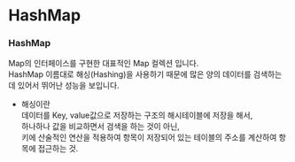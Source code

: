 # HashMap

### HashMap
Map의 인터페이스를 구현한 대표적인 Map 컬렉션 입니다.   
HashMap 이름대로 해싱(Hashing)을 사용하기 때문에 많은 양의 데이터를 검색하는 데 있어서 뛰어난 성능을 보입니다.

- 해싱이란   
데이터를 Key, value값으로 저장하는 구조의 해시테이블에 저장을 해서,   
하나하나 값을 비교하면서 검색을 하는 것이 아닌,   
키에 산술적인 연산을 적용하여 항목이 저장되어 있는 테이블의 주소를 계산하여 항목에 접근하는 것.
